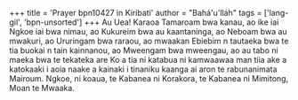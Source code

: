 +++
title = 'Prayer bpn10427 in Kiribati'
author = "Bahá'u'lláh"
tags = ['lang-gil', 'bpn-unsorted']
+++
Au Uea!  Karaoa Tamaroam bwa kanau, ao ike iai Ngkoe iai bwa nimau, ao Kukureim bwa au kaantaninga, ao Neboam bwa au mwakuri, ao Ururingam bwa raraou, ao mwaakan Ebiebim n tautaeka bwa te tia buokai n tain kainnanou, ao Mweengam bwa mweengau, ao au tabo ni maeka bwa te tekateka are Ko a tia ni katabua ni kamwaawaa man tiia ake a katokaaki i aoia naake a kainaki i tinaniku kaanga ai aron te rabunanimata Mairoum. 
Ngkoe, ni koaua, te Kabanea ni Korakora, te Kabanea ni Mimitong, Moan te Mwaaka.
